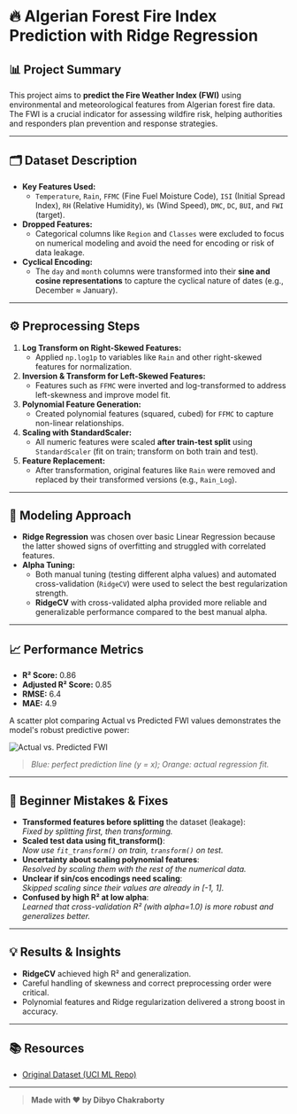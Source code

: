 # 🔥 Algerian Forest Fire Index Prediction with Ridge Regression

## 📊 Project Summary

This project aims to **predict the Fire Weather Index (FWI)** using environmental and meteorological features from Algerian forest fire data. The FWI is a crucial indicator for assessing wildfire risk, helping authorities and responders plan prevention and response strategies.

---

## 🗂️ Dataset Description

- **Key Features Used:**  
  - `Temperature`, `Rain`, `FFMC` (Fine Fuel Moisture Code), `ISI` (Initial Spread Index), `RH` (Relative Humidity), `Ws` (Wind Speed), `DMC`, `DC`, `BUI`, and `FWI` (target).
- **Dropped Features:**  
  - Categorical columns like `Region` and `Classes` were excluded to focus on numerical modeling and avoid the need for encoding or risk of data leakage.
- **Cyclical Encoding:**  
  - The `day` and `month` columns were transformed into their **sine and cosine representations** to capture the cyclical nature of dates (e.g., December ≈ January).

---

## ⚙️ Preprocessing Steps

1. **Log Transform on Right-Skewed Features:**  
   - Applied `np.log1p` to variables like `Rain` and other right-skewed features for normalization.
2. **Inversion & Transform for Left-Skewed Features:**  
   - Features such as `FFMC` were inverted and log-transformed to address left-skewness and improve model fit.
3. **Polynomial Feature Generation:**  
   - Created polynomial features (squared, cubed) for `FFMC` to capture non-linear relationships.
4. **Scaling with StandardScaler:**  
   - All numeric features were scaled **after train-test split** using `StandardScaler` (fit on train; transform on both train and test).
5. **Feature Replacement:**  
   - After transformation, original features like `Rain` were removed and replaced by their transformed versions (e.g., `Rain_Log`).

---

## 🤖 Modeling Approach

- **Ridge Regression** was chosen over basic Linear Regression because the latter showed signs of overfitting and struggled with correlated features.
- **Alpha Tuning:**  
  - Both manual tuning (testing different alpha values) and automated cross-validation (`RidgeCV`) were used to select the best regularization strength.
  - **RidgeCV** with cross-validated alpha provided more reliable and generalizable performance compared to the best manual alpha.

---

## 📈 Performance Metrics

- **R² Score:** 0.86
- **Adjusted R² Score:** 0.85
- **RMSE:** 6.4
- **MAE:** 4.9

A scatter plot comparing Actual vs Predicted FWI values demonstrates the model's robust predictive power:

![Actual vs. Predicted FWI](plots/actual_vs_predicted.png)

> *Blue: perfect prediction line (y = x); Orange: actual regression fit.*

---

## 🚩 Beginner Mistakes & Fixes

- **Transformed features before splitting** the dataset (leakage):  
  _Fixed by splitting first, then transforming._
- **Scaled test data using fit_transform()**:  
  _Now use `fit_transform()` on train, `transform()` on test._
- **Uncertainty about scaling polynomial features**:  
  _Resolved by scaling them with the rest of the numerical data._
- **Unclear if sin/cos encodings need scaling**:  
  _Skipped scaling since their values are already in [-1, 1]._
- **Confused by high R² at low alpha**:  
  _Learned that cross-validation R² (with alpha=1.0) is more robust and generalizes better._

---

## 💡 Results & Insights

- **RidgeCV** achieved high R² and generalization.
- Careful handling of skewness and correct preprocessing order were critical.
- Polynomial features and Ridge regularization delivered a strong boost in accuracy.

---

## 📚 Resources

- [Original Dataset (UCI ML Repo)](https://archive.ics.uci.edu/dataset/610/algerian+forest+fires+dataset)

---

> **Made with ❤️ by Dibyo Chakraborty**

